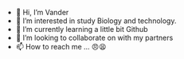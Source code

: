 - 👋 Hi, I’m Vander
- 👀 I’m interested in study Biology and technology.
- 🌱 I’m currently learning a little bit Github
- 💞️ I’m looking to collaborate on with my partners
- 📫 How to reach me ...
:angry::tired_face:
<!---


